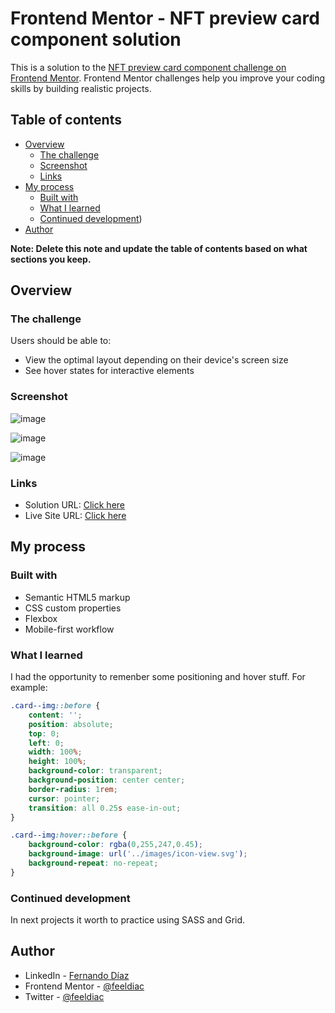 # Frontend Mentor - NFT preview card component solution

This is a solution to the [NFT preview card component challenge on Frontend Mentor](https://www.frontendmentor.io/challenges/nft-preview-card-component-SbdUL_w0U). Frontend Mentor challenges help you improve your coding skills by building realistic projects. 

## Table of contents

- [Overview](#overview)
  - [The challenge](#the-challenge)
  - [Screenshot](#screenshot)
  - [Links](#links)
- [My process](#my-process)
  - [Built with](#built-with)
  - [What I learned](#what-i-learned)
  - [Continued development](#continued-development))
- [Author](#author)


**Note: Delete this note and update the table of contents based on what sections you keep.**

## Overview

### The challenge

Users should be able to:

- View the optimal layout depending on their device's screen size
- See hover states for interactive elements

### Screenshot

![image](https://user-images.githubusercontent.com/75231007/147865582-f21ea177-c5ca-44ed-9be4-9dedecd61e90.png)

![image](https://user-images.githubusercontent.com/75231007/147865628-cbe66d03-c29a-46c7-acb6-3ba4f9d9580b.png)

![image](https://user-images.githubusercontent.com/75231007/147865593-c5892f83-6088-4086-9dec-c0ce6523b2e6.png)

### Links

- Solution URL: [Click here](https://www.frontendmentor.io/solutions/responsive-nft-card-using-flexbox-and-bem-eqzo3Hj0i)
- Live Site URL: [Click here](https://feeldiac.github.io/nft-preview-card/)

## My process

### Built with

- Semantic HTML5 markup
- CSS custom properties
- Flexbox
- Mobile-first workflow

### What I learned

I had the opportunity to remenber some positioning and hover stuff. For example:

```css
.card--img::before {
    content: '';
    position: absolute;
    top: 0;
    left: 0;
    width: 100%;
    height: 100%;
    background-color: transparent;
    background-position: center center;
    border-radius: 1rem;
    cursor: pointer;
    transition: all 0.25s ease-in-out;
}
```

```css
.card--img:hover::before {
    background-color: rgba(0,255,247,0.45);
    background-image: url('../images/icon-view.svg');
    background-repeat: no-repeat;
}
```


### Continued development

In next projects it worth to practice using SASS and Grid.


## Author

- LinkedIn - [Fernando Díaz](https://www.linkedin.com/in/feeldiac1/)
- Frontend Mentor - [@feeldiac](https://www.frontendmentor.io/profile/feeldiac)
- Twitter - [@feeldiac](https://twitter.com/feeldiac)




